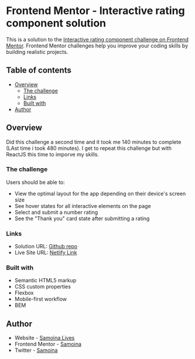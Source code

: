 # Frontend Mentor - Interactive rating component solution

This is a solution to the [Interactive rating component challenge on Frontend Mentor](https://www.frontendmentor.io/challenges/interactive-rating-component-koxpeBUmI). Frontend Mentor challenges help you improve your coding skills by building realistic projects.

## Table of contents

- [Overview](#overview)
  - [The challenge](#the-challenge)
  - [Links](#links)
  - [Built with](#built-with)
- [Author](#author)

## Overview

Did this challenge a second time and it took me 140 minutes to complete (LAst time i took 480 minutes). I get to repeat this challenge but with ReactJS this time to imporve my skills.

### The challenge

Users should be able to:

- View the optimal layout for the app depending on their device's screen size
- See hover states for all interactive elements on the page
- Select and submit a number rating
- See the "Thank you" card state after submitting a rating

### Links

- Solution URL: [Github repo](https://github.com/samoina/interactive-rating-JS)
- Live Site URL: [Netlify Link](https://samoina-interactive-rating-js.netlify.app/)

### Built with

- Semantic HTML5 markup
- CSS custom properties
- Flexbox
- Mobile-first workflow
- BEM

## Author

- Website - [Samoina Lives](https://samoinalives.wordpress.com/)
- Frontend Mentor - [Samoina](https://www.frontendmentor.io/profile/samoina)
- Twitter - [Samoina](https://www.twitter.com/samoina)
